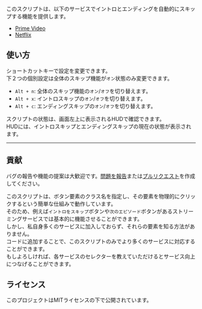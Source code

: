 このスクリプトは、以下のサービスでイントロとエンディングを自動的にスキップする機能を提供します。

- [Prime Video](https://amazon.co.jp/gp/video/storefront)
- [Netflix](https://netflix.com)

## 使い方

ショートカットキーで設定を変更できます。  
下２つの個別設定は全体のスキップ機能が`オン`状態のみ変更できます。

- `Alt + n`: 全体のスキップ機能の`オン`/`オフ`を切り替えます。
- `Alt + x`: イントロスキップの`オン`/`オフ`を切り替えます。
- `Alt + c`: エンディングスキップの`オン`/`オフ`を切り替えます。

スクリプトの状態は、画面左上に表示されるHUDで確認できます。  
HUDには、イントロスキップとエンディングスキップの現在の状態が表示されます。

---

## 貢献

バグの報告や機能の提案は大歓迎です。[問題を報告](https://github.com/yossy17/streaming-video-skipper/issues)または[プルリクエスト](https://github.com/yossy17/streaming-video-skipper/pulls)を作成してください。

このスクリプトは、ボタン要素のクラス名を指定し、その要素を物理的にクリックするという簡単な仕組みで動作しています。  
そのため、例えば`イントロをスキップ`ボタンや`次のエピソード`ボタンがあるストリーミングサービスでは基本的に機能させることができます。  
しかし、私自身多くのサービスに加入しておらず、それらの要素を知る方法がありません。  
コードに追加することで、このスクリプトのみでより多くのサービスに対応することができます。  
もしよろしければ、各サービスのセレクターを教えていただけるとサービス向上につなげることができます。

## ライセンス

このプロジェクトはMITライセンスの下で公開されています。
